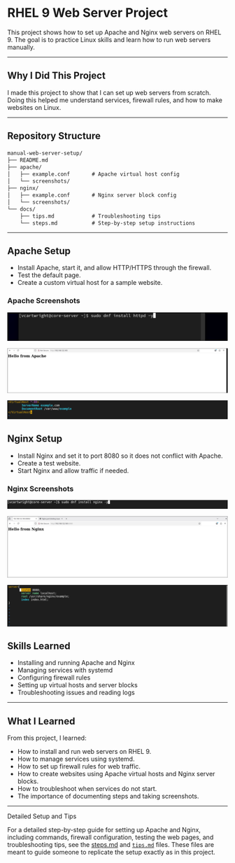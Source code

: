 # RHEL 9 Web Server Project

This project shows how to set up Apache and Nginx web servers on RHEL 9. The goal is to practice Linux skills and learn how to run web servers manually.

---

## Why I Did This Project

I made this project to show that I can set up web servers from scratch. Doing this helped me understand services, firewall rules, and how to make websites on Linux.

---

## Repository Structure

```
manual-web-server-setup/
├── README.md
├── apache/
│   ├── example.conf       # Apache virtual host config
│   └── screenshots/
├── nginx/
│   ├── example.conf       # Nginx server block config
│   └── screenshots/
└── docs/
    ├── tips.md            # Troubleshooting tips
    └── steps.md           # Step-by-step setup instructions
```

---

## Apache Setup

* Install Apache, start it, and allow HTTP/HTTPS through the firewall.
* Test the default page.
* Create a custom virtual host for a sample website.

### Apache Screenshots

![Apache Install](apache/screenshots/apache-install.png)

![Apache Default Page](apache/screenshots/apache-default-page.png)

![Apache Virtual Host](apache/screenshots/apache-virtualhost.png)

## Nginx Setup

* Install Nginx and set it to port 8080 so it does not conflict with Apache.
* Create a test website.
* Start Nginx and allow traffic if needed.

### Nginx Screenshots

![Nginx Install](nginx/screenshots/nginx-install.png)

![Nginx Default Page](nginx/screenshots/nginx-default-page.png)

![Nginx Server Block](nginx/screenshots/nginx-serverblock.png)

## Skills Learned

* Installing and running Apache and Nginx
* Managing services with systemd
* Configuring firewall rules
* Setting up virtual hosts and server blocks
* Troubleshooting issues and reading logs

---

## What I Learned

From this project, I learned:

* How to install and run web servers on RHEL 9.
* How to manage services using systemd.
* How to set up firewall rules for web traffic.
* How to create websites using Apache virtual hosts and Nginx server blocks.
* How to troubleshoot when services do not start.
* The importance of documenting steps and taking screenshots.

---

Detailed Setup and Tips

For a detailed step-by-step guide for setting up Apache and Nginx, including commands, firewall configuration, testing the web pages, and troubleshooting tips, see the [steps.md](docs/steps.md) and [`tips.md`](docs/tips.md) files. These files are meant to guide someone to replicate the setup exactly as in this project.
